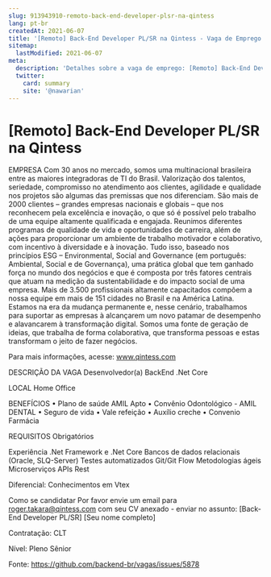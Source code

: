 ```yaml
---
slug: 913943910-remoto-back-end-developer-plsr-na-qintess
lang: pt-br
createdAt: 2021-06-07
title: '[Remoto] Back-End Developer PL/SR na Qintess - Vaga de Emprego'
sitemap:
  lastModified: 2021-06-07
meta:
  description: 'Detalhes sobre a vaga de emprego: [Remoto] Back-End Developer PL/SR na Qintess'
  twitter:
    card: summary
    site: '@nawarian'
---
```


# [Remoto] Back-End Developer PL/SR na Qintess

EMPRESA
Com 30 anos no mercado, somos uma multinacional brasileira entre as maiores integradoras de TI do Brasil.
Valorização dos talentos, seriedade, compromisso no atendimento aos clientes, agilidade e qualidade nos projetos são algumas das premissas que nos diferenciam.
São mais de 2000 clientes – grandes empresas nacionais e globais – que nos reconhecem pela excelência e inovação, o que só é possível pelo trabalho de uma equipe altamente qualificada e engajada. Reunimos diferentes programas de qualidade de vida e oportunidades de carreira, além de ações para proporcionar um ambiente de trabalho motivador e colaborativo, com incentivo à diversidade e à inovação. Tudo isso, baseado nos princípios ESG – Environmental, Social and Governance (em português: Ambiental, Social e de Governança), uma prática global que tem ganhado força no mundo dos negócios e que é composta por três fatores centrais que atuam na medição da sustentabilidade e do impacto social de uma empresa.
Mais de 3.500 profissionais altamente capacitados compõem a nossa equipe em mais de 151 cidades no Brasil e na América Latina. Estamos na era da mudança permanente e, nesse cenário, trabalhamos para suportar as empresas à alcançarem um novo patamar de desempenho e alavancarem à transformação digital.
Somos uma fonte de geração de ideias, que trabalha de forma colaborativa, que transforma pessoas e estas transformam o jeito de fazer negócios.

Para mais informações, acesse: www.qintess.com

DESCRIÇÃO DA VAGA
Desenvolvedor(a) BackEnd .Net Core

LOCAL
Home Office

BENEFÍCIOS
• Plano de saúde AMIL Apto
• Convênio Odontológico - AMIL DENTAL
• Seguro de vida
• Vale refeição
• Auxílio creche
• Convenio Farmácia

REQUISITOS
Obrigatórios

Experiência .Net Framework e .Net Core
Bancos de dados relacionais (Oracle, SLQ-Server)
Testes automatizados
Git/Git Flow
Metodologias ágeis
Microserviços
APIs Rest

Diferencial: Conhecimentos em Vtex

Como se candidatar
Por favor envie um email para roger.takara@qintess.com com seu CV anexado - enviar no assunto: [Back-End Developer PL/SR] [Seu nome completo]

Contratação:
CLT

Nível:
Pleno
Sênior

Fonte: https://github.com/backend-br/vagas/issues/5878